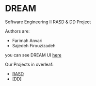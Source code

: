 # DREAM
Software Engineering II 
RASD & DD Project

Authors are: 
* Farimah Anvari
* Sajedeh Firouzizadeh

you can see DREAM UI [here](https://www.figma.com/proto/Hv2N4AVBM9KnLGKOx4svGK/DREAM?page-id=0%3A1&node-id=34%3A58&scaling=scale-down)


Our Projects in overleaf:

* [RASD](https://www.overleaf.com/read/bxjnxknqfsys)
* [DD]

